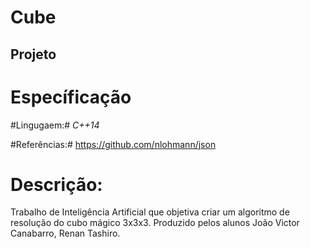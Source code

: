 # Cube
## Projeto ##
# Específicação #

#Lingugaem:# *C++14*

#Referências:# https://github.com/nlohmann/json

# Descrição: #
Trabalho de Inteligência Artificial que objetiva criar um algoritmo de resolução do cubo mágico 3x3x3.
Produzido pelos alunos João Victor Canabarro, Renan Tashiro.
